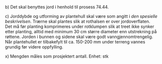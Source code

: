 b) Det skal benyttes jord i henhold til prosess 74.44.

c) Jorddybde og utforming av plantehull skal være som angitt i *den spesielle beskrivelsen*. Trærne skal plantes slik at rothalsen er over jordoverflaten. Det må før planting komprimeres under rotklumpen slik at treet ikke synker etter planting, alltid med minimum 30 cm større diameter enn utstrekning på røttene. Jorden i bunnen og sidene skal være godt vanngjennomtrengelig. Når plantehullet er tilbakefylt til ca. 150-200 mm under terreng vannes grundig før videre oppfylling.

x) Mengden måles som prosjektert antall. Enhet: stk


